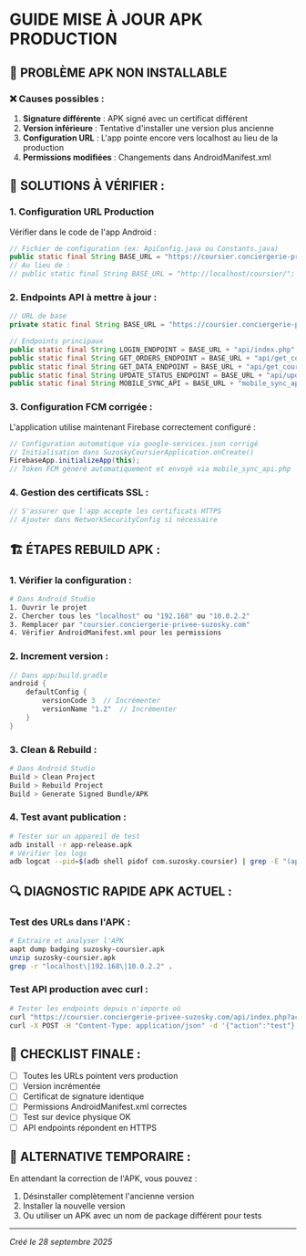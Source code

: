 # GUIDE MISE À JOUR APK PRODUCTION

## 🚚 PROBLÈME APK NON INSTALLABLE

### ❌ **Causes possibles :**
1. **Signature différente** : APK signé avec un certificat différent
2. **Version inférieure** : Tentative d'installer une version plus ancienne
3. **Configuration URL** : L'app pointe encore vers localhost au lieu de la production
4. **Permissions modifiées** : Changements dans AndroidManifest.xml

## 🔧 **SOLUTIONS À VÉRIFIER :**

### 1. **Configuration URL Production**
Vérifier dans le code de l'app Android :
```java
// Fichier de configuration (ex: ApiConfig.java ou Constants.java)
public static final String BASE_URL = "https://coursier.conciergerie-privee-suzosky.com/";
// Au lieu de :
// public static final String BASE_URL = "http://localhost/coursier/";
```

### 2. **Endpoints API à mettre à jour :**
```java
// URL de base
private static final String BASE_URL = "https://coursier.conciergerie-privee-suzosky.com/";

// Endpoints principaux  
public static final String LOGIN_ENDPOINT = BASE_URL + "api/index.php";
public static final String GET_ORDERS_ENDPOINT = BASE_URL + "api/get_coursier_orders.php";
public static final String GET_DATA_ENDPOINT = BASE_URL + "api/get_coursier_data.php";
public static final String UPDATE_STATUS_ENDPOINT = BASE_URL + "api/update_coursier_status.php";
public static final String MOBILE_SYNC_API = BASE_URL + "mobile_sync_api.php"; // FCM + sync mobile
```

### 3. **Configuration FCM corrigée :**
L'application utilise maintenant Firebase correctement configuré :
```java
// Configuration automatique via google-services.json corrigé
// Initialisation dans SuzoskyCoursierApplication.onCreate()
FirebaseApp.initializeApp(this);
// Token FCM généré automatiquement et envoyé via mobile_sync_api.php
```

### 4. **Gestion des certificats SSL :**
```java
// S'assurer que l'app accepte les certificats HTTPS
// Ajouter dans NetworkSecurityConfig si nécessaire
```

## 🏗️ **ÉTAPES REBUILD APK :**

### 1. **Vérifier la configuration :**
```bash
# Dans Android Studio
1. Ouvrir le projet
2. Chercher tous les "localhost" ou "192.168" ou "10.0.2.2"
3. Remplacer par "coursier.conciergerie-privee-suzosky.com"
4. Vérifier AndroidManifest.xml pour les permissions
```

### 2. **Increment version :**
```gradle
// Dans app/build.gradle
android {
    defaultConfig {
        versionCode 3  // Incrémenter
        versionName "1.2"  // Incrémenter
    }
}
```

### 3. **Clean & Rebuild :**
```bash
# Dans Android Studio
Build > Clean Project
Build > Rebuild Project
Build > Generate Signed Bundle/APK
```

### 4. **Test avant publication :**
```bash
# Tester sur un appareil de test
adb install -r app-release.apk
# Vérifier les logs
adb logcat --pid=$(adb shell pidof com.suzosky.coursier) | grep -E "(api|network|error)"
```

## 🔍 **DIAGNOSTIC RAPIDE APK ACTUEL :**

### Test des URLs dans l'APK :
```bash
# Extraire et analyser l'APK
aapt dump badging suzosky-coursier.apk
unzip suzosky-coursier.apk
grep -r "localhost\|192.168\|10.0.2.2" .
```

### Test API production avec curl :
```bash
# Tester les endpoints depuis n'importe où
curl "https://coursier.conciergerie-privee-suzosky.com/api/index.php?action=ping"
curl -X POST -H "Content-Type: application/json" -d '{"action":"test"}' "https://coursier.conciergerie-privee-suzosky.com/api/get_coursier_data.php"
```

## 🎯 **CHECKLIST FINALE :**
- [ ] Toutes les URLs pointent vers production
- [ ] Version incrémentée
- [ ] Certificat de signature identique
- [ ] Permissions AndroidManifest.xml correctes
- [ ] Test sur device physique OK
- [ ] API endpoints répondent en HTTPS

## 📱 **ALTERNATIVE TEMPORAIRE :**
En attendant la correction de l'APK, vous pouvez :
1. Désinstaller complètement l'ancienne version
2. Installer la nouvelle version
3. Ou utiliser un APK avec un nom de package différent pour tests

---
*Créé le 28 septembre 2025*